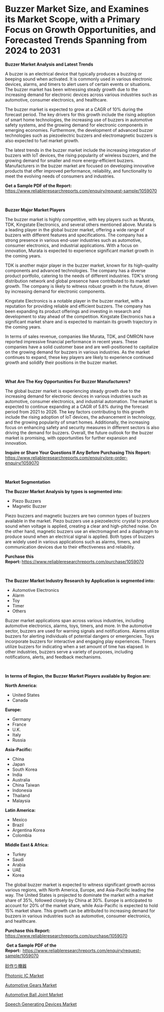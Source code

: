 <p><h1>Buzzer Market Size, and Examines its Market Scope, with a Primary Focus on Growth Opportunities, and Forecasted Trends Spanning from 2024 to 2031</h1></p><p><strong>Buzzer Market Analysis and Latest Trends</strong></p>
<p><p>A buzzer is an electrical device that typically produces a buzzing or beeping sound when activated. It is commonly used in various electronic devices, alarms, and timers to alert users of certain events or situations. The buzzer market has been witnessing steady growth due to the increasing demand for electronic devices across various industries such as automotive, consumer electronics, and healthcare.</p><p>The buzzer market is expected to grow at a CAGR of 10% during the forecast period. The key drivers for this growth include the rising adoption of smart home technologies, the increasing use of buzzers in automotive safety systems, and the growing demand for electronic components in emerging economies. Furthermore, the development of advanced buzzer technologies such as piezoelectric buzzers and electromagnetic buzzers is also expected to fuel market growth.</p><p>The latest trends in the buzzer market include the increasing integration of buzzers with IoT devices, the rising popularity of wireless buzzers, and the growing demand for smaller and more energy-efficient buzzers. Manufacturers in the buzzer market are focused on developing innovative products that offer improved performance, reliability, and functionality to meet the evolving needs of consumers and industries.</p></p>
<p><strong>Get a Sample PDF of the Report:&nbsp;</strong> <a href="https://www.reliableresearchreports.com/enquiry/request-sample/1059070">https://www.reliableresearchreports.com/enquiry/request-sample/1059070</a></p>
<p>&nbsp;</p>
<p><strong>Buzzer Major Market Players</strong></p>
<p><p>The buzzer market is highly competitive, with key players such as Murata, TDK, Kingstate Electronics, and several others mentioned above. Murata is a leading player in the global buzzer market, offering a wide range of buzzers with different features and specifications. The company has a strong presence in various end-user industries such as automotive, consumer electronics, and industrial applications. With a focus on innovation, Murata is expected to experience significant market growth in the coming years.</p><p>TDK is another major player in the buzzer market, known for its high-quality components and advanced technologies. The company has a diverse product portfolio, catering to the needs of different industries. TDK's strong distribution network and global presence have contributed to its market growth. The company is likely to witness robust growth in the future, driven by increasing demand for electronic components.</p><p>Kingstate Electronics is a notable player in the buzzer market, with a reputation for providing reliable and efficient buzzers. The company has been expanding its product offerings and investing in research and development to stay ahead of the competition. Kingstate Electronics has a significant market share and is expected to maintain its growth trajectory in the coming years.</p><p>In terms of sales revenue, companies like Murata, TDK, and OMRON have reported impressive financial performance in recent years. These companies have a solid customer base and are well-positioned to capitalize on the growing demand for buzzers in various industries. As the market continues to expand, these key players are likely to experience continued growth and solidify their positions in the buzzer market.</p></p>
<p>&nbsp;</p>
<p><strong>What Are The Key Opportunities For Buzzer Manufacturers?</strong></p>
<p><p>The global buzzer market is experiencing steady growth due to the increasing demand for electronic devices in various industries such as automotive, consumer electronics, and industrial automation. The market is expected to continue expanding at a CAGR of 5.8% during the forecast period from 2021 to 2026. The key factors contributing to this growth include the rising adoption of IoT devices, the advancement in technology, and the growing popularity of smart homes. Additionally, the increasing focus on enhancing safety and security measures in different sectors is also driving the demand for buzzers. Overall, the future outlook for the buzzer market is promising, with opportunities for further expansion and innovation.</p></p>
<p><strong>Inquire or Share Your Questions If Any Before Purchasing This Report:</strong> <a href="https://www.reliableresearchreports.com/enquiry/pre-order-enquiry/1059070">https://www.reliableresearchreports.com/enquiry/pre-order-enquiry/1059070</a></p>
<p>&nbsp;</p>
<p><strong>Market Segmentation</strong></p>
<p><strong>The Buzzer Market Analysis by types is segmented into:</strong></p>
<p><ul><li>Piezo Buzzers</li><li>Magnetic Buzzer</li></ul></p>
<p><p>Piezo buzzers and magnetic buzzers are two common types of buzzers available in the market. Piezo buzzers use a piezoelectric crystal to produce sound when voltage is applied, creating a clear and high-pitched noise. On the other hand, magnetic buzzers use an electromagnet and a diaphragm to produce sound when an electrical signal is applied. Both types of buzzers are widely used in various applications such as alarms, timers, and communication devices due to their effectiveness and reliability.</p></p>
<p><strong>Purchase this Report:&nbsp;</strong><a href="https://www.reliableresearchreports.com/purchase/1059070">https://www.reliableresearchreports.com/purchase/1059070</a></p>
<p>&nbsp;</p>
<p><strong>The Buzzer Market Industry Research by Application is segmented into:</strong></p>
<p><ul><li>Automotive Electronics</li><li>Alarm</li><li>Toy</li><li>Timer</li><li>Others</li></ul></p>
<p><p>Buzzer market applications span across various industries, including automotive electronics, alarms, toys, timers, and more. In the automotive sector, buzzers are used for warning signals and notifications. Alarms utilize buzzers for alerting individuals of potential dangers or emergencies. Toys incorporate buzzers for interactive and engaging play experiences. Timers utilize buzzers for indicating when a set amount of time has elapsed. In other industries, buzzers serve a variety of purposes, including notifications, alerts, and feedback mechanisms.</p></p>
<p>&nbsp;</p>
<p><strong>In terms of Region, the Buzzer Market Players available by Region are:</strong></p>
<p>
    <p> <strong> North America: </strong>
        <ul>
            <li>United States</li>
            <li>Canada</li>
        </ul>
        </p> 
    <p> <strong> Europe: </strong>
        <ul>
            <li>Germany</li>
            <li>France</li>
            <li>U.K.</li>
            <li>Italy</li>
            <li>Russia</li>
        </ul>
        </p> 
    <p> <strong> Asia-Pacific: </strong>
        <ul>
            <li>China</li>
            <li>Japan</li>
            <li>South Korea</li>
            <li>India</li>
            <li>Australia</li>
            <li>China Taiwan</li>
            <li>Indonesia</li>
            <li>Thailand</li>
            <li>Malaysia</li>
        </ul>
        </p> 
    <p> <strong> Latin America: </strong>
        <ul>
            <li>Mexico</li>
            <li>Brazil</li>
            <li>Argentina Korea</li>
            <li>Colombia</li>
        </ul>
        </p> 
    <p> <strong> Middle East & Africa: </strong>
        <ul>
            <li>Turkey</li>
            <li>Saudi</li>
            <li>Arabia</li>
            <li>UAE</li>
            <li>Korea</li>
        </ul>
    </p>
    </p>
<p><p>The global buzzer market is expected to witness significant growth across various regions, with North America, Europe, and Asia-Pacific leading the way. The United States is projected to dominate the market with a market share of 35%, followed closely by China at 30%. Europe is anticipated to account for 20% of the market share, while Asia-Pacific is expected to hold 15% market share. This growth can be attributed to increasing demand for buzzers in various industries such as automotive, consumer electronics, and healthcare.</p></p>
<p><strong>Purchase this Report: </strong><a href="https://www.reliableresearchreports.com/purchase/1059070">https://www.reliableresearchreports.com/purchase/1059070</a></p>
<p>&nbsp;<strong>Get a Sample PDF of the Report:&nbsp;&nbsp;</strong><a href="https://www.reliableresearchreports.com/enquiry/request-sample/1059070">https://www.reliableresearchreports.com/enquiry/request-sample/1059070</a></p>
<p><strong></strong></p>
<p><p><a href="https://github.com/gfggqjbfys368009/Market-Research-Report-List-1/blob/main/158097912411.md">砂作り機器</a></p><p><a href="https://github.com/Angelnienowdseej3e45z3p8c/Market-Research-Report-List-1/blob/main/photonic-ic-market.md">Photonic IC Market</a></p><p><a href="https://issuu.com/reportprime-2/docs/automotive-gears-market-size-2030.pptx">Automotive Gears Market</a></p><p><a href="https://issuu.com/reportprime-2/docs/automotive-ball-joint-market-size-2030.pptx">Automotive Ball Joint Market</a></p><p><a href="https://github.com/brentleyjimmiealvaradoz4l1rea/Market-Research-Report-List-1/blob/main/speech-generating-devices-market.md">Speech Generating Devices Market</a></p></p>